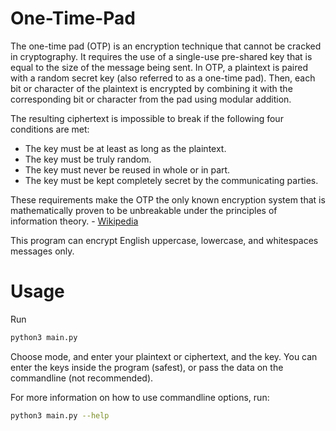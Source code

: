 # One-Time-Pad

The one-time pad (OTP) is an encryption technique that cannot be cracked in cryptography. It requires the use of a single-use pre-shared key that is equal to the size of the message being sent. In OTP, a plaintext is paired with a random secret key (also referred to as a one-time pad). Then, each bit or character of the plaintext is encrypted by combining it with the corresponding bit or character from the pad using modular addition.

The resulting ciphertext is impossible to break if the following four conditions are met:
- The key must be at least as long as the plaintext.
- The key must be truly random.
- The key must never be reused in whole or in part.
- The key must be kept completely secret by the communicating parties.

These requirements make the OTP the only known encryption system that is mathematically proven to be unbreakable under the principles of information theory. - [Wikipedia](https://en.wikipedia.org/wiki/One-time_pad)

This program can encrypt English uppercase, lowercase, and whitespaces messages only.

# Usage
Run 
```bash
python3 main.py
```

Choose mode, and enter your plaintext or ciphertext, and the key. You can enter the keys inside the program (safest), or pass the data on the commandline (not recommended).


For more information on how to use commandline options, run:
```bash
python3 main.py --help
```
